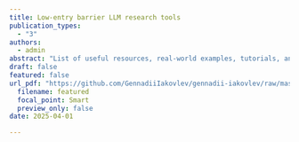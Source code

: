 ```yaml
---
title: Low-entry barrier LLM research tools
publication_types:
  - "3"
authors:
  - admin
abstract: "List of useful resources, real-world examples, tutorials, and vibe coding tools"
draft: false
featured: false
url_pdf: "https://github.com/GennadiiIakovlev/gennadii-iakovlev/raw/master/content/publication/llm-cheatsheet/llm-low-entry.pdf"
  filename: featured
  focal_point: Smart
  preview_only: false
date: 2025-04-01  

---
```

